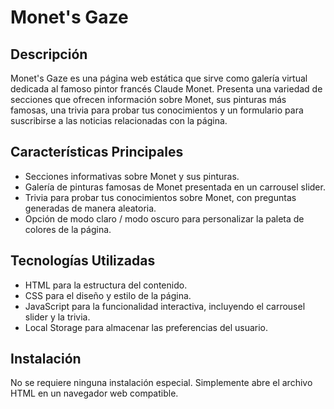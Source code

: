 # Monet's Gaze

## Descripción

Monet's Gaze es una página web estática que sirve como galería virtual dedicada al famoso pintor francés Claude Monet. Presenta una variedad de secciones que ofrecen información sobre Monet, sus pinturas más famosas, una trivia para probar tus conocimientos y un formulario para suscribirse a las noticias relacionadas con la página.

## Características Principales

- Secciones informativas sobre Monet y sus pinturas.
- Galería de pinturas famosas de Monet presentada en un carrousel slider.
- Trivia para probar tus conocimientos sobre Monet, con preguntas generadas de manera aleatoria.
- Opción de modo claro / modo oscuro para personalizar la paleta de colores de la página.

## Tecnologías Utilizadas

- HTML para la estructura del contenido.
- CSS para el diseño y estilo de la página.
- JavaScript para la funcionalidad interactiva, incluyendo el carrousel slider y la trivia.
- Local Storage para almacenar las preferencias del usuario.

## Instalación

No se requiere ninguna instalación especial. Simplemente abre el archivo HTML en un navegador web compatible.

